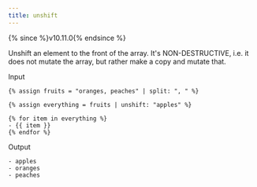 ```yaml
---
title: unshift
---
```


{% since %}v10.11.0{% endsince %}

Unshift an element to the front of the array. It's NON-DESTRUCTIVE, i.e. it does not mutate the array, but rather make a copy and mutate that.

Input
```liquid
{% assign fruits = "oranges, peaches" | split: ", " %}

{% assign everything = fruits | unshift: "apples" %}

{% for item in everything %}
- {{ item }}
{% endfor %}
```

Output
```text
- apples
- oranges
- peaches
```

